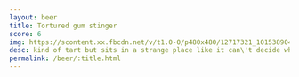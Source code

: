 ```yaml
---
layout: beer
title: Tortured gum stinger
score: 6
img: https://scontent.xx.fbcdn.net/v/t1.0-0/p480x480/12717321_10153890415758745_9148183600742438871_n.jpg?oh=20b865c0942ad42964158d2d4d3e6734&oe=58C08352
desc: kind of tart but sits in a strange place like it can\'t decide what to be
permalink: /beer/:title.html
---
```

